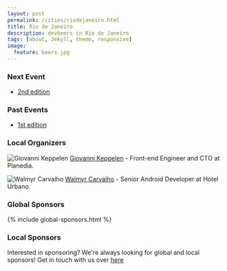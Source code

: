 ```yaml
---
layout: post
permalink: /cities/riodejaneiro.html
title: Rio de Janeiro
description: devbeers in Rio de Janeiro
tags: [about, Jekyll, theme, responsive]
image:
  feature: beers.jpg
---
```


### Next Event
* <a href="https://www.eventick.com.br/devbeers-rj-2" target="_blank">2nd edition</a>

### Past Events
* <a href="https://www.eventick.com.br/devbeersrj1" target="_blank">1st edition</a>

### Local Organizers
![Giovanni Keppelen](http://gravatar.com/avatar/8f5c490b5b30ac6d655eced70cea4e5f.png?size=230)
<a href="https://twitter.com/keppelen" target="_blank">Giovanni Keppelen</a> - Front-end Engineer and CTO at Planedia.

![Walmyr Carvalho](https://gravatar.com/avatar/b567f69eed037ed20536fc825305a38d.png?size=230)
<a href="https://twitter.com/walmyrcarvalho" target="_blank">Walmyr Carvalho</a> - Senior Android Developer at Hotel Urbano.

### Global Sponsors
{% include global-sponsors.html %}

### Local Sponsors

Interested in sponsoring? We're always looking for global and local sponsors! Get in touch with us over [here](mailto:contact@devbeers.io)
